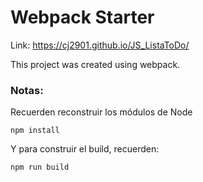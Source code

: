 # Webpack Starter

Link: https://cj2901.github.io/JS_ListaToDo/

This project was created using webpack. 


### Notas:

Recuerden reconstruir los módulos de Node
```
npm install
```

Y para construir el build, recuerden:
```
npm run build
```

